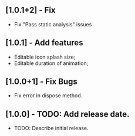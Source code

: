 ## [1.0.1+2] - Fix
* Fix "Pass static analysis" issues

## [1.0.1] - Add features
* Editable icon splash size;
* Editable duration of animation;

## [1.0.0+1] - Fix Bugs

* Fix error in dispose method.

## [1.0.0] - TODO: Add release date.

* TODO: Describe initial release.
